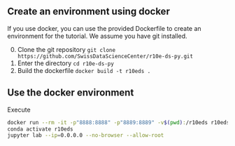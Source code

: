 ## Create an environment using docker

If you use docker, you can use the provided Dockerfile to create an environment for the tutorial. We assume you have git installed.

0. Clone the git repository `git clone https://github.com/SwissDataScienceCenter/r10e-ds-py.git`
1. Enter the directory `cd r10e-ds-py`
2. Build the dockerfile `docker build -t r10eds .`

## Use the docker environment

Execute
```bash
docker run --rm -it -p"8888:8888" -p"8889:8889" -v$(pwd):/r10eds r10eds
conda activate r10eds
jupyter lab --ip=0.0.0.0 --no-browser --allow-root
```

